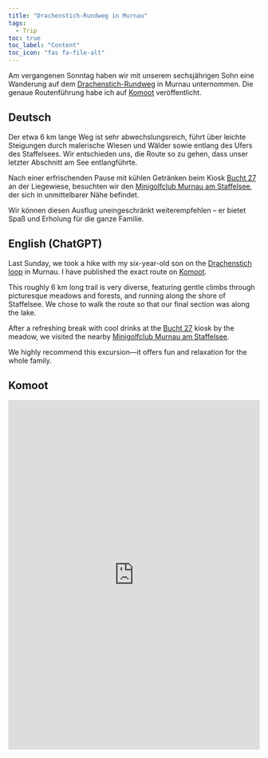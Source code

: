 ```yaml
---
title: "Drachenstich-Rundweg in Murnau"
tags:
  - Trip
toc: true
toc_label: "Content"
toc_icon: "fas fa-file-alt"
---
```


Am vergangenen Sonntag haben wir mit unserem sechsjährigen Sohn eine Wanderung auf dem [Drachenstich-Rundweg](https://www.dasblaueland.de/tour/wanderung-drachenstich-rundweg) in Murnau unternommen. Die genaue Routenführung habe ich auf [Komoot](#komoot) veröffentlicht.

## Deutsch
Der etwa 6 km lange Weg ist sehr abwechslungsreich, führt über leichte Steigungen durch malerische Wiesen und Wälder sowie entlang des Ufers des Staffelsees. Wir entschieden uns, die Route so zu gehen, dass unser letzter Abschnitt am See entlangführte.

Nach einer erfrischenden Pause mit kühlen Getränken beim Kiosk [Bucht 27](https://laguna-murnau.my.canva.site/bucht-27) an der Liegewiese, besuchten wir den [Minigolfclub Murnau am Staffelsee](https://www.minigolf-murnau.de/), der sich in unmittelbarer Nähe befindet.

Wir können diesen Ausflug uneingeschränkt weiterempfehlen – er bietet Spaß und Erholung für die ganze Familie.


## English (ChatGPT)
Last Sunday, we took a hike with my six-year-old son on the [Drachenstich loop](https://www.dasblaueland.de/tour/wanderung-drachenstich-rundweg) in Murnau. I have published the exact route on [Komoot](#komoot).

This roughly 6 km long trail is very diverse, featuring gentle climbs through picturesque meadows and forests, and running along the shore of Staffelsee. We chose to walk the route so that our final section was along the lake.

After a refreshing break with cool drinks at the [Bucht 27](https://laguna-murnau.my.canva.site/bucht-27) kiosk by the meadow, we visited the nearby [Minigolfclub Murnau am Staffelsee](https://www.minigolf-murnau.de/).

We highly recommend this excursion—it offers fun and relaxation for the whole family.


## Komoot
<iframe src="https://www.komoot.com/de-de/tour/1537881791/embed?share_token=a5tMcLKsUC03SlAYtRoO0GDnInafYOVC4XLe4D5kKo1aj2J6Vf&profile=1" width="100%" height="700" frameborder="0" scrolling="no"></iframe>
